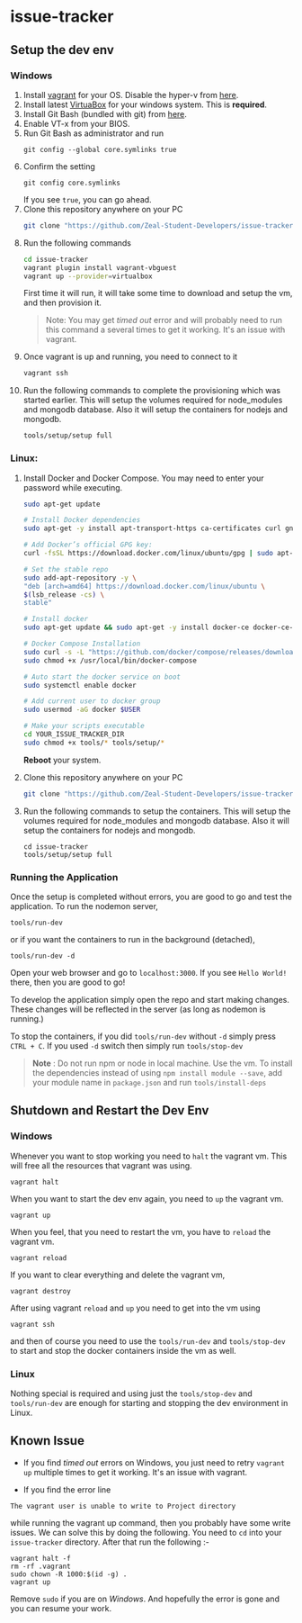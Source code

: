 # issue-tracker

## Setup the dev env
### Windows
1. Install [vagrant](https://www.vagrantup.com/docs/installation/) for your OS. Disable the hyper-v from [here](https://ugetfix.com/ask/how-to-disable-hyper-v-in-windows-10/).
2. Install latest [VirtuaBox](https://www.virtualbox.org/wiki/Downloads) for your windows system. This is **required**.
3. Install Git Bash (bundled with git) from [here](https://git-scm.com/downloads).
4. Enable VT-x from your BIOS.
5. Run Git Bash as administrator and run
    ```
    git config --global core.symlinks true
    ```
6. Confirm the setting
    ```
    git config core.symlinks
    ```
    If you see `true`, you can go ahead.
7. Clone this repository anywhere on your PC
    ```bash
    git clone "https://github.com/Zeal-Student-Developers/issue-tracker.git"
    ```
8. Run the following commands
    ```bash
    cd issue-tracker
    vagrant plugin install vagrant-vbguest
    vagrant up --provider=virtualbox
    ```
    First time it will run, it will take some time to download and setup the vm, and then provision it. 
    > Note: You may get *timed out* error and will probably need to run this command a several times to get it working. It's an issue with vagrant.
9. Once vagrant is up and running, you need to connect to it
    ```bash
    vagrant ssh
    ```
10. Run the following commands to complete the provisioning which was started earlier. This will setup the volumes required for node_modules and mongodb database. Also it will setup the containers for nodejs and mongodb.
    ```
    tools/setup/setup full
    ```

### Linux:

1. Install Docker and Docker Compose. You may need to enter your password while executing.
    ```bash
    sudo apt-get update

    # Install Docker dependencies
    sudo apt-get -y install apt-transport-https ca-certificates curl gnupg-agent software-properties-common

    # Add Docker’s official GPG key:
    curl -fsSL https://download.docker.com/linux/ubuntu/gpg | sudo apt-key add -

    # Set the stable repo
    sudo add-apt-repository -y \
    "deb [arch=amd64] https://download.docker.com/linux/ubuntu \
    $(lsb_release -cs) \
    stable"

    # Install docker
    sudo apt-get update && sudo apt-get -y install docker-ce docker-ce-cli containerd.io

    # Docker Compose Installation
    sudo curl -s -L "https://github.com/docker/compose/releases/download/1.25.5/docker-compose-$(uname -s)-$(uname -m)" -o /usr/local/bin/docker-compose
    sudo chmod +x /usr/local/bin/docker-compose

    # Auto start the docker service on boot
    sudo systemctl enable docker

    # Add current user to docker group
    sudo usermod -aG docker $USER

    # Make your scripts executable
    cd YOUR_ISSUE_TRACKER_DIR
    sudo chmod +x tools/* tools/setup/*
    ```
    **Reboot** your system.

2. Clone this repository anywhere on your PC
    ```bash
    git clone "https://github.com/Zeal-Student-Developers/issue-tracker.git"
    ```
3. Run the following commands to setup the containers. This will setup the volumes required for node_modules and mongodb database. Also it will setup the containers for nodejs and mongodb.
    ```
    cd issue-tracker
    tools/setup/setup full
    ```

### Running the Application

Once the setup is completed without errors, you are good to go and test the application. To run the nodemon server,
```
tools/run-dev
```
or if you want the containers to run in the background (detached),
```
tools/run-dev -d
```

Open your web browser and go to `localhost:3000`. If you see `Hello World!` there, then you are good to go! 

To develop the application simply open the repo and start making changes. These changes will be reflected in the server (as long as nodemon is running.)

To stop the containers, if you did `tools/run-dev` without `-d` simply press `CTRL + C`. If you used `-d` switch then simply run `tools/stop-dev`

> **Note** : Do not run npm or node in local machine. Use the vm. To install the dependencies instead of using `npm install module --save`, add your module name in `package.json` and run `tools/install-deps`

## Shutdown and Restart the Dev Env

### Windows

Whenever you want to stop working you need to `halt` the vagrant vm. This will free all the resources that vagrant was using.
```
vagrant halt
```
When you want to start the dev env again, you need to `up` the vagrant vm.
```
vagrant up
```
When you feel, that you need to restart the vm, you have to `reload` the vagrant vm.
```
vagrant reload
```
If you want to clear everything and delete the vagrant vm,
```
vagrant destroy
```
After using vagrant `reload` and `up` you need to get into the vm using
```
vagrant ssh
```
and then of course you need to use the `tools/run-dev` and `tools/stop-dev` to start and stop the docker containers inside the vm as well.

### Linux

Nothing special is required and using just the `tools/stop-dev` and `tools/run-dev` are enough for starting and stopping the dev environment in Linux.

## Known Issue

* If you find *timed out* errors on Windows, you just need to retry `vagrant up` multiple times to get it working. It's an issue with vagrant.

* If you find the error line
```
The vagrant user is unable to write to Project directory
```
while running the vagrant up command, then you probably have some write issues. We can solve this by doing the following. You need to `cd` into your `issue-tracker` directory. After that run the following :-
```
vagrant halt -f
rm -rf .vagrant
sudo chown -R 1000:$(id -g) .
vagrant up
```
Remove `sudo` if you are on *Windows*.
And hopefully the error is gone and you can resume your work.
